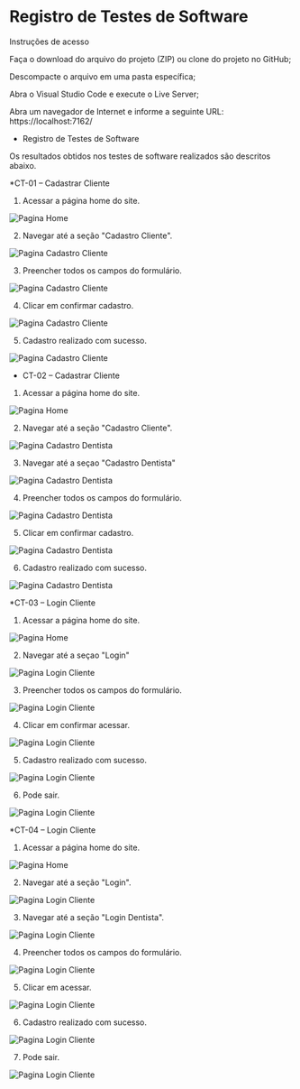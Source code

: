 # Registro de Testes de Software

Instruções de acesso 

Faça o download do arquivo do projeto (ZIP) ou clone do projeto no GitHub; 

Descompacte o arquivo em uma pasta específica; 

Abra o Visual Studio Code e execute o Live Server; 

Abra um navegador de Internet e informe a seguinte URL: 
https://localhost:7162/

* Registro de Testes de Software 

Os resultados obtidos nos testes de software realizados são descritos abaixo. 

 

*CT-01 – Cadastrar Cliente 

1) Acessar a página home do site. 

![Pagina Home](img/pghome.png)

2) Navegar até a seção "Cadastro Cliente". 

![Pagina Cadastro Cliente](img/pghome.png)

3) Preencher todos os campos do formulário. 

![Pagina Cadastro Cliente](img/pgfazcadastro.png)

4) Clicar em confirmar cadastro. 

![Pagina Cadastro Cliente](img/pgfazcadastro.png)

5) Cadastro realizado com sucesso. 

![Pagina Cadastro Cliente](img/cadastrook.png)


* CT-02 – Cadastrar Cliente 

1) Acessar a página home do site. 

![Pagina Home](img/pghome.png)

2) Navegar até a seção "Cadastro Cliente". 

![Pagina Cadastro Dentista](img/pghome.png)

3) Navegar até a seçao "Cadastro Dentista"

![Pagina Cadastro Dentista](img/cadastro1cliente.png)

4) Preencher todos os campos do formulário. 

![Pagina Cadastro Dentista](img/formularioUsuarioDentistas.png)

5) Clicar em confirmar cadastro. 

![Pagina Cadastro Dentista](img/dentistacadastrado.png)

6) Cadastro realizado com sucesso. 

![Pagina Cadastro Dentista](img/.png)



*CT-03 – Login Cliente

1) Acessar a página home do site. 

![Pagina Home](img/pghome.png)

2) Navegar até a seçao "Login"

![Pagina Login Cliente](img/pghome.png)

3) Preencher todos os campos do formulário. 

![Pagina Login Cliente](img/logincliente2.png)

4) Clicar em confirmar acessar. 

![Pagina Login Cliente](img/logincliente2.png)

5) Cadastro realizado com sucesso. 

![Pagina Login Cliente](img/logincliente3.png)

6) Pode sair. 

![Pagina Login Cliente](img/logincliente3.png)



*CT-04 – Login Cliente

1) Acessar a página home do site. 

![Pagina Home](img/pghome.png)

2) Navegar até a seção "Login". 

![Pagina Login Cliente](img/pghome.png)

3) Navegar até a seção "Login Dentista". 

![Pagina Login Cliente](img/LoginDentista.png)

4) Preencher todos os campos do formulário. 

![Pagina Login Cliente](img/loginDentista2.png)

5) Clicar em acessar. 

![Pagina Login Cliente](img/loginDentista2.png)

6) Cadastro realizado com sucesso. 

![Pagina Login Cliente](img/acessarok.png)

7) Pode sair. 

![Pagina Login Cliente](img/acessarok.png)